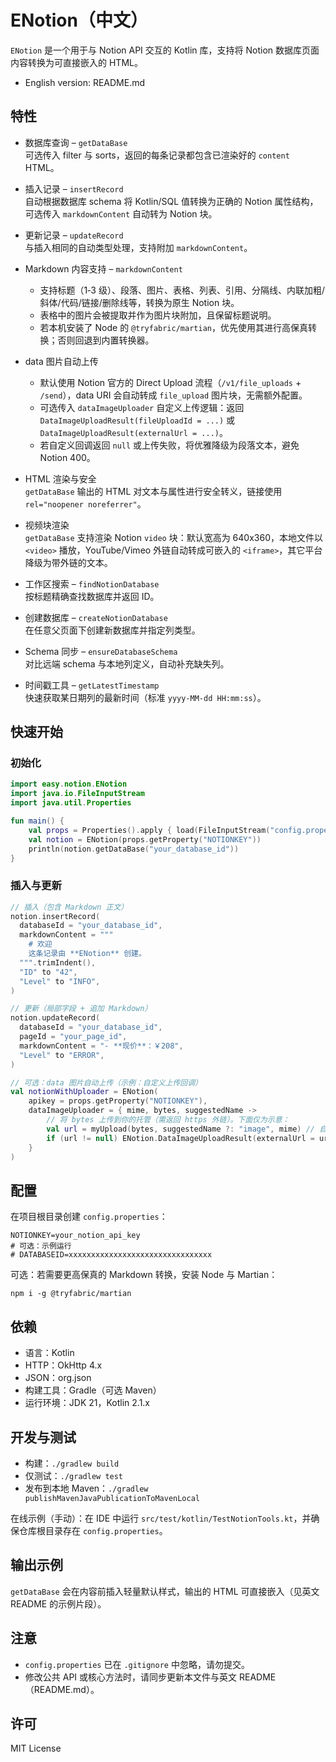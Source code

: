 # ENotion（中文）

`ENotion` 是一个用于与 Notion API 交互的 Kotlin 库，支持将 Notion 数据库页面内容转换为可直接嵌入的 HTML。

- English version: README.md

## 特性

- 数据库查询 – `getDataBase`  
  可选传入 filter 与 sorts，返回的每条记录都包含已渲染好的 `content` HTML。

- 插入记录 – `insertRecord`  
  自动根据数据库 schema 将 Kotlin/SQL 值转换为正确的 Notion 属性结构，可选传入 `markdownContent` 自动转为 Notion 块。

- 更新记录 – `updateRecord`  
  与插入相同的自动类型处理，支持附加 `markdownContent`。

- Markdown 内容支持 – `markdownContent`
	- 支持标题（1‑3 级）、段落、图片、表格、列表、引用、分隔线、内联加粗/斜体/代码/链接/删除线等，转换为原生 Notion 块。
	- 表格中的图片会被提取并作为图片块附加，且保留标题说明。
	- 若本机安装了 Node 的 `@tryfabric/martian`，优先使用其进行高保真转换；否则回退到内置转换器。

- data 图片自动上传
	- 默认使用 Notion 官方的 Direct Upload 流程（`/v1/file_uploads` + `/send`），data URI 会自动转成 `file_upload`
	  图片块，无需额外配置。
	- 可选传入 `dataImageUploader` 自定义上传逻辑：返回 `DataImageUploadResult(fileUploadId = ...)` 或
	  `DataImageUploadResult(externalUrl = ...)`。
	- 若自定义回调返回 `null` 或上传失败，将优雅降级为段落文本，避免 Notion 400。

- HTML 渲染与安全  
  `getDataBase` 输出的 HTML 对文本与属性进行安全转义，链接使用 `rel="noopener noreferrer"`。

- 视频块渲染  
  `getDataBase` 支持渲染 Notion `video` 块：默认宽高为 640x360，本地文件以 `<video>` 播放，YouTube/Vimeo
  外链自动转成可嵌入的 `<iframe>`，其它平台降级为带外链的文本。

- 工作区搜索 – `findNotionDatabase`  
  按标题精确查找数据库并返回 ID。

- 创建数据库 – `createNotionDatabase`  
  在任意父页面下创建新数据库并指定列类型。

- Schema 同步 – `ensureDatabaseSchema`  
  对比远端 schema 与本地列定义，自动补充缺失列。

- 时间戳工具 – `getLatestTimestamp`  
  快速获取某日期列的最新时间（标准 `yyyy-MM-dd HH:mm:ss`）。

## 快速开始

### 初始化

```kotlin
import easy.notion.ENotion
import java.io.FileInputStream
import java.util.Properties

fun main() {
    val props = Properties().apply { load(FileInputStream("config.properties")) }
    val notion = ENotion(props.getProperty("NOTIONKEY"))
    println(notion.getDataBase("your_database_id"))
}
```

### 插入与更新

```kotlin
// 插入（包含 Markdown 正文）
notion.insertRecord(
  databaseId = "your_database_id",
  markdownContent = """
    # 欢迎
    这条记录由 **ENotion** 创建。
  """.trimIndent(),
  "ID" to "42",
  "Level" to "INFO",
)

// 更新（局部字段 + 追加 Markdown）
notion.updateRecord(
  databaseId = "your_database_id",
  pageId = "your_page_id",
  markdownContent = "- **现价**：￥208",
  "Level" to "ERROR",
)

// 可选：data 图片自动上传（示例：自定义上传回调）
val notionWithUploader = ENotion(
	apikey = props.getProperty("NOTIONKEY"),
	dataImageUploader = { mime, bytes, suggestedName ->
		// 将 bytes 上传到你的托管（需返回 https 外链）。下面仅为示意：
		val url = myUpload(bytes, suggestedName ?: "image", mime) // 自行实现
		if (url != null) ENotion.DataImageUploadResult(externalUrl = url) else null
	}
)
```

## 配置

在项目根目录创建 `config.properties`：

```
NOTIONKEY=your_notion_api_key
# 可选：示例运行
# DATABASEID=xxxxxxxxxxxxxxxxxxxxxxxxxxxxxxxx
```

可选：若需要更高保真的 Markdown 转换，安装 Node 与 Martian：

```
npm i -g @tryfabric/martian
```

## 依赖

- 语言：Kotlin
- HTTP：OkHttp 4.x
- JSON：org.json
- 构建工具：Gradle（可选 Maven）
- 运行环境：JDK 21，Kotlin 2.1.x

## 开发与测试

- 构建：`./gradlew build`
- 仅测试：`./gradlew test`
- 发布到本地 Maven：`./gradlew publishMavenJavaPublicationToMavenLocal`

在线示例（手动）：在 IDE 中运行 `src/test/kotlin/TestNotionTools.kt`，并确保仓库根目录存在 `config.properties`。

## 输出示例

`getDataBase` 会在内容前插入轻量默认样式，输出的 HTML 可直接嵌入（见英文 README 的示例片段）。

## 注意

- `config.properties` 已在 `.gitignore` 中忽略，请勿提交。
- 修改公共 API 或核心方法时，请同步更新本文件与英文 README（README.md）。

## 许可

MIT License
